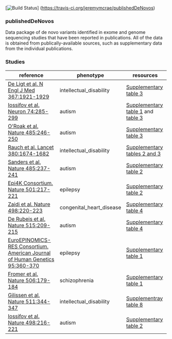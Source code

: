 [![Build Status](https://travis-ci.org/jeremymcrae/publishedDeNovos.svg?branch=master)]
(https://travis-ci.org/jeremymcrae/publishedDeNovos)

### publishedDeNovos
Data package of de novo variants identified in exome and genome sequencing
studies that have been reported in publications. All of the data is obtained
from publically-available sources, such as supplementary data from the
individual publications.

### Studies
reference      |      phenotype      |      resources
----           |      ----           |      ----
[De Ligt et al. N Engl J Med 367:1921-1929](https://doi.org/10.1056/NEJMoa1206524)      |      intellectual_disability      |      [Supplementary table 3](http://www.nejm.org/doi/suppl/10.1056/NEJMoa1206524/suppl_file/nejmoa126524_appendix.pdf)
[Iossifov et al. Neuron 74:285-299](https://doi.org/10.1016/j.neuron.2012.04.009)      |      autism      |      [Supplementary table 1](http://www.sciencedirect.com/science/MiamiMultiMediaURL/1-s2.0-S0896627312003406/1-s2.0-S0896627312003406-mmc2.xlsx/272195/FULL/S0896627312003406/26c5ba3b72a2410ef43fec52a40f35e6/mmc2.xlsx) and [table 3](http://www.sciencedirect.com/science/MiamiMultiMediaURL/1-s2.0-S0896627312003406/1-s2.0-S0896627312003406-mmc4.xlsx/272195/FULL/S0896627312003406/6caa42b35609c2ed5910b5381ddd5335/mmc4.xlsx)
[O'Roak et al. Nature 485:246-250](https://doi.org/10.1038/nature10989)      |      autism      |      [Supplementary table 3](http://www.nature.com/nature/journal/v485/n7397/extref/nature10989-s2.xls)
[Rauch et al. Lancet 380:1674-1682](https://doi.org/10.1016/S0140-6736%2812%2961480-9)      |      intellectual_disability      |      [Supplementary tables 2 and 3](http://www.sciencedirect.com/science/MiamiMultiMediaURL/1-s2.0-S0140673612614809/1-s2.0-S0140673612614809-mmc1.pdf/271074/FULL/S0140673612614809/55b26043f4a279334b3a5ec00b9faf4b/mmc1.pdf)
[Sanders et al. Nature 485:237-241](https://doi.org/10.1038/nature10945)      |      autism      |      [Supplementary table 2](http://www.nature.com/nature/journal/v485/n7397/extref/nature10945-s3.xls)
[Epi4K Consortium. Nature 501:217-221](https://doi.org/10.1038/nature12439)      |      epilepsy      |      [Supplementary table 2](http://www.nature.com/nature/journal/v501/n7466/extref/nature12439-s1.pdf)
[Zaidi et al. Nature 498:220-223](https://doi.org/10.1038/nature12141)      |      congenital_heart_disease      |      [Supplementary table 4](http://www.nature.com/nature/journal/v498/n7453/extref/nature12141-s1.pdf)
[De Rubeis et al. Nature 515:209-215](https://doi.org/10.1038/nature13772)      |      autism      |      [Supplementary table 4](http://www.nature.com/nature/journal/v515/n7526/extref/nature13772-s4.xlsx)
[EuroEPINOMICS-RES Consortium. American Journal of Human Genetics 95:360-370](https://doi.org/10.1016/j.ajhg.2014.08.013)      |      epilepsy      |      [Supplementary table 1](http://www.sciencedirect.com/science/MiamiMultiMediaURL/1-s2.0-S0002929714003838/1-s2.0-S0002929714003838-mmc2.xlsx/276895/html/S0002929714003838/3c69e8c86ba194a064da8776c4e012c3/mmc2.xlsx)
[Fromer et al. Nature 506:179-184](https://doi.org/10.1038/nature12929)      |      schizophrenia      |      [Supplementary table 1](http://www.nature.com/nature/journal/v506/n7487/extref/nature12929-s2.xlsx)
[Gilissen et al. Nature 511:344-347](https://doi.org/10.1038/nature13394)      |      intellectual_disability      |      [Supplementray table 8](http://www.nature.com/nature/journal/v511/n7509/extref/nature13394-s1.pdf)
[Iossifov et al. Nature 498:216-221](https://doi.org/10.1038/nature13908)      |      autism      |      [Supplementary table 2](http://www.nature.com/nature/journal/v515/n7526/extref/nature13908-s2.zip)
